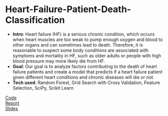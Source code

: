 # Heart-Failure-Patient-Death-Classification

- **Intro**: Heart failure (HF) is a serious chronic condition, which occurs when heart muscles are too weak to pump enough oxygen and blood to other organs and can sometimes lead to death. Therefore, it is reasonable to suspect some body conditions are associated with symptoms and mortality in HF, such as older adults or people with high blood pressure may more likely die from HF. 
- **Goal**: Our goal is to analyze factors contributing to the death of heart failure patients and create a model that predicts if a heart failure patient given different heart conditions and chronic diseases will die or not.
- **Tech used**: Random Forest, Grid Search with Cross Validation, Feature Selection, SciPy, Scikit Learn

[Code](https://github.com/JasmineWang553/Heart-Failure-Patient-Death-Classification/blob/main/Heart%20Failure%20Patient%20Death%20Classification.ipynb)     
[Report](https://github.com/JasmineWang553/Heart-Failure-Patient-Death-Classification/blob/main/Data%20Challenge%20executive%20report.pdf)<br>
[Slides](https://github.com/JasmineWang553/Heart-Failure-Patient-Death-Classification/blob/main/Data%20Challenge.pptx)
